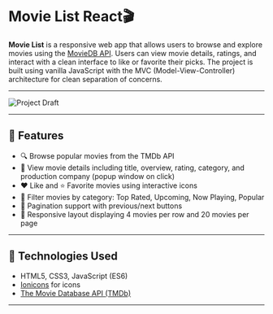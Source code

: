# Movie List React🎬

**Movie List** is a responsive web app that allows users to browse and explore movies using the [MovieDB API](https://www.themoviedb.org/documentation/api). Users can view movie details, ratings, and interact with a clean interface to like or favorite their picks. The project is built using vanilla JavaScript with the MVC (Model-View-Controller) architecture for clean separation of concerns.

---

![Project Draft](./project-draft.png)

---

## 🌟 Features

- 🔍 Browse popular movies from the TMDb API
- 📄 View movie details including title, overview, rating, category, and production company (popup window on click)
- ❤️ Like and ⭐️ Favorite movies using interactive icons
- 📂 Filter movies by category: Top Rated, Upcoming, Now Playing, Popular
- 🔄 Pagination support with previous/next buttons
- 📱 Responsive layout displaying 4 movies per row and 20 movies per page

---

## 🚀 Technologies Used

- HTML5, CSS3, JavaScript (ES6)
- [Ionicons](https://ionic.io/ionicons) for icons
- [The Movie Database API (TMDb)](https://www.themoviedb.org/documentation/api)

---

